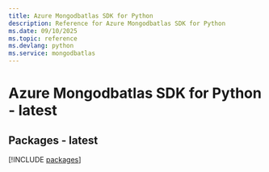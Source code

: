 ```yaml
---
title: Azure Mongodbatlas SDK for Python
description: Reference for Azure Mongodbatlas SDK for Python
ms.date: 09/10/2025
ms.topic: reference
ms.devlang: python
ms.service: mongodbatlas
---
```

# Azure Mongodbatlas SDK for Python - latest
## Packages - latest
[!INCLUDE [packages](mongodbatlas-index.md)]
